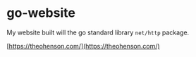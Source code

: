 # go-website

My website built will the go standard library `net/http` package.

[https://theohenson.com/](https://theohenson.com/)
